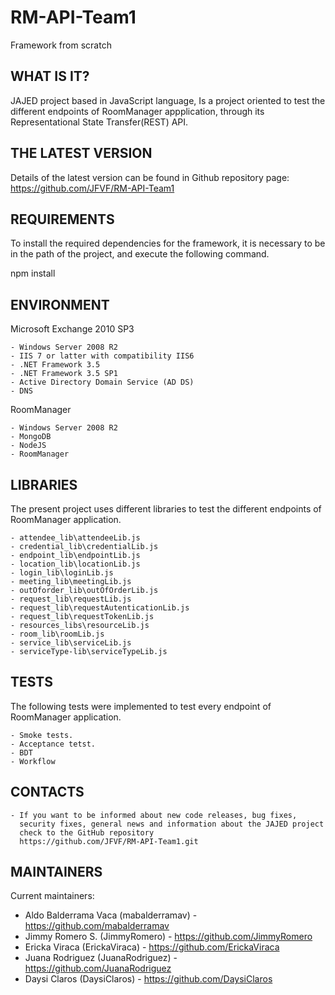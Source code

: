 # RM-API-Team1
Framework from scratch



WHAT IS IT?
------------

JAJED project based in JavaScript language, 
Is a project oriented to test the different endpoints of RoomManager appplication, 
through its Representational State Transfer(REST) API. 

THE LATEST VERSION
------------------

Details of the latest version can be found in Github repository page: https://github.com/JFVF/RM-API-Team1

REQUIREMENTS
------------

To install the required dependencies for the framework, it is necessary to be in the path of the project, and execute the following command.

npm install

ENVIRONMENT
-----------

Microsoft Exchange 2010 SP3

	- Windows Server 2008 R2
	- IIS 7 or latter with compatibility IIS6
	- .NET Framework 3.5
	- .NET Framework 3.5 SP1
	- Active Directory Domain Service (AD DS)
	- DNS

RoomManager

	- Windows Server 2008 R2
	- MongoDB
	- NodeJS
	- RoomManager


LIBRARIES
---------

The present project uses different libraries to test the different endpoints of RoomManager application.

	- attendee_lib\attendeeLib.js
	- credential_lib\credentialLib.js
	- endpoint_lib\endpointLib.js
	- location_lib\locationLib.js
	- login_lib\loginLib.js
	- meeting_lib\meetingLib.js
	- outOforder_lib\outOfOrderLib.js
	- request_lib\requestLib.js
	- request_lib\requestAutenticationLib.js
	- request_lib\requestTokenLib.js
	- resources_libs\resourceLib.js
	- room_lib\roomLib.js
	- service_lib\serviceLib.js
	- serviceType-lib\serviceTypeLib.js


TESTS
-----

The following tests were implemented to test every endpoint of RoomManager application.

	- Smoke tests.
	- Acceptance tetst.
	- BDT
	- Workflow

CONTACTS
--------

    - If you want to be informed about new code releases, bug fixes,
      security fixes, general news and information about the JAJED project
      check to the GitHub repository
      https://github.com/JFVF/RM-API-Team1.git

MAINTAINERS
-----------

Current maintainers:
 * Aldo Balderrama Vaca (mabalderramav) - https://github.com/mabalderramav
 * Jimmy Romero S. (JimmyRomero) - https://github.com/JimmyRomero
 * Ericka Viraca (ErickaViraca) - https://github.com/ErickaViraca
 * Juana Rodriguez (JuanaRodriguez) - https://github.com/JuanaRodriguez
 * Daysi Claros (DaysiClaros) - https://github.com/DaysiClaros
 